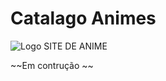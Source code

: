 # Catalago Animes
![Logo SITE DE ANIME](https://github.com/carlosntc/Catalago-Animes/assets/133726839/7e5d96fc-6ffc-4495-b658-afcc8cd40780)

~~Em contrução ~~
